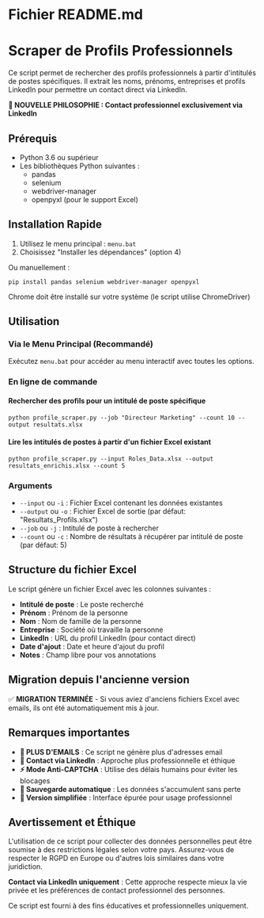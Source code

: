 # Fichier README.md

# Scraper de Profils Professionnels

Ce script permet de rechercher des profils professionnels à partir d'intitulés de postes spécifiques.
Il extrait les noms, prénoms, entreprises et profils LinkedIn pour permettre un contact direct
via LinkedIn.

**🔗 NOUVELLE PHILOSOPHIE : Contact professionnel exclusivement via LinkedIn**

## Prérequis

- Python 3.6 ou supérieur
- Les bibliothèques Python suivantes :
  - pandas
  - selenium
  - webdriver-manager
  - openpyxl (pour le support Excel)

## Installation Rapide

1. Utilisez le menu principal : `menu.bat`
2. Choisissez "Installer les dépendances" (option 4)

Ou manuellement :

```
pip install pandas selenium webdriver-manager openpyxl
```

Chrome doit être installé sur votre système (le script utilise ChromeDriver)

## Utilisation

### Via le Menu Principal (Recommandé)

Exécutez `menu.bat` pour accéder au menu interactif avec toutes les options.

### En ligne de commande

#### Rechercher des profils pour un intitulé de poste spécifique

```
python profile_scraper.py --job "Directeur Marketing" --count 10 --output resultats.xlsx
```

#### Lire les intitulés de postes à partir d'un fichier Excel existant

```
python profile_scraper.py --input Roles_Data.xlsx --output resultats_enrichis.xlsx --count 5
```

### Arguments

- `--input` ou `-i` : Fichier Excel contenant les données existantes
- `--output` ou `-o` : Fichier Excel de sortie (par défaut: "Resultats_Profils.xlsx")
- `--job` ou `-j` : Intitulé de poste à rechercher
- `--count` ou `-c` : Nombre de résultats à récupérer par intitulé de poste (par défaut: 5)

## Structure du fichier Excel

Le script génère un fichier Excel avec les colonnes suivantes :

- **Intitulé de poste** : Le poste recherché
- **Prénom** : Prénom de la personne
- **Nom** : Nom de famille de la personne
- **Entreprise** : Société où travaille la personne
- **LinkedIn** : URL du profil LinkedIn (pour contact direct)
- **Date d'ajout** : Date et heure d'ajout du profil
- **Notes** : Champ libre pour vos annotations

## Migration depuis l'ancienne version

✅ **MIGRATION TERMINÉE** - Si vous aviez d'anciens fichiers Excel avec emails, ils ont été automatiquement mis à jour.

## Remarques importantes

- **🚫 PLUS D'EMAILS** : Ce script ne génère plus d'adresses email
- **🔗 Contact via LinkedIn** : Approche plus professionnelle et éthique
- **⚡ Mode Anti-CAPTCHA** : Utilise des délais humains pour éviter les blocages
- **💾 Sauvegarde automatique** : Les données s'accumulent sans perte
- **🎯 Version simplifiée** : Interface épurée pour usage professionnel

## Avertissement et Éthique

L'utilisation de ce script pour collecter des données personnelles peut être soumise à des restrictions légales selon votre pays. Assurez-vous de respecter le RGPD en Europe ou d'autres lois similaires dans votre juridiction.

**Contact via LinkedIn uniquement** : Cette approche respecte mieux la vie privée et les préférences de contact professionnel des personnes.

Ce script est fourni à des fins éducatives et professionnelles uniquement.
